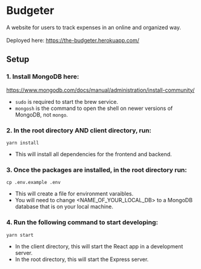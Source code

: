 # Budgeter
A website for users to track expenses in an online and organized way. \
\
Deployed here: https://the-budgeter.herokuapp.com/

## Setup

### 1. Install MongoDB here: 
https://www.mongodb.com/docs/manual/administration/install-community/ 
- `sudo` is required to start the brew service.
- `mongosh` is the command to open the shell on newer versions of MongoDB, not `mongo`.

### 2. In the root directory AND client directory, run:

`yarn install` 
- This will install all dependencies for the frontend and backend.

### 3. Once the packages are installed, in the root directory run:

`cp .env.example .env` 
- This will create a file for environment varaibles. 
- You will need to change <NAME_OF_YOUR_LOCAL_DB> to a MongoDB database that is on your local machine.

### 4. Run the following command to start developing:

`yarn start`
- In the client directory, this will start the React app in a development server.
- In the root directory, this will start the Express server.
